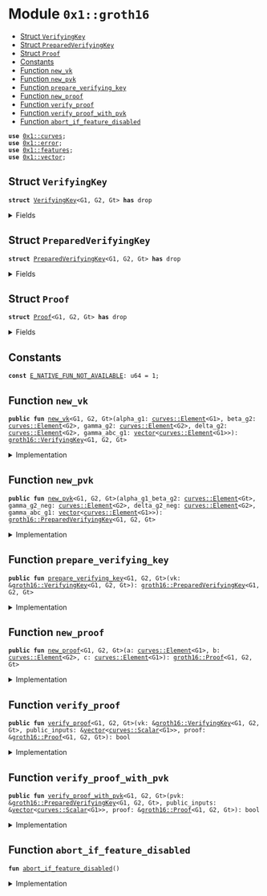 
<a name="0x1_groth16"></a>

# Module `0x1::groth16`



-  [Struct `VerifyingKey`](#0x1_groth16_VerifyingKey)
-  [Struct `PreparedVerifyingKey`](#0x1_groth16_PreparedVerifyingKey)
-  [Struct `Proof`](#0x1_groth16_Proof)
-  [Constants](#@Constants_0)
-  [Function `new_vk`](#0x1_groth16_new_vk)
-  [Function `new_pvk`](#0x1_groth16_new_pvk)
-  [Function `prepare_verifying_key`](#0x1_groth16_prepare_verifying_key)
-  [Function `new_proof`](#0x1_groth16_new_proof)
-  [Function `verify_proof`](#0x1_groth16_verify_proof)
-  [Function `verify_proof_with_pvk`](#0x1_groth16_verify_proof_with_pvk)
-  [Function `abort_if_feature_disabled`](#0x1_groth16_abort_if_feature_disabled)


<pre><code><b>use</b> <a href="curves.md#0x1_curves">0x1::curves</a>;
<b>use</b> <a href="../../move-stdlib/doc/error.md#0x1_error">0x1::error</a>;
<b>use</b> <a href="../../move-stdlib/doc/features.md#0x1_features">0x1::features</a>;
<b>use</b> <a href="../../move-stdlib/doc/vector.md#0x1_vector">0x1::vector</a>;
</code></pre>



<a name="0x1_groth16_VerifyingKey"></a>

## Struct `VerifyingKey`



<pre><code><b>struct</b> <a href="groth16.md#0x1_groth16_VerifyingKey">VerifyingKey</a>&lt;G1, G2, Gt&gt; <b>has</b> drop
</code></pre>



<details>
<summary>Fields</summary>


<dl>
<dt>
<code>alpha_g1: <a href="curves.md#0x1_curves_Element">curves::Element</a>&lt;G1&gt;</code>
</dt>
<dd>

</dd>
<dt>
<code>beta_g2: <a href="curves.md#0x1_curves_Element">curves::Element</a>&lt;G2&gt;</code>
</dt>
<dd>

</dd>
<dt>
<code>gamma_g2: <a href="curves.md#0x1_curves_Element">curves::Element</a>&lt;G2&gt;</code>
</dt>
<dd>

</dd>
<dt>
<code>delta_g2: <a href="curves.md#0x1_curves_Element">curves::Element</a>&lt;G2&gt;</code>
</dt>
<dd>

</dd>
<dt>
<code>gamma_abc_g1: <a href="../../move-stdlib/doc/vector.md#0x1_vector">vector</a>&lt;<a href="curves.md#0x1_curves_Element">curves::Element</a>&lt;G1&gt;&gt;</code>
</dt>
<dd>

</dd>
</dl>


</details>

<a name="0x1_groth16_PreparedVerifyingKey"></a>

## Struct `PreparedVerifyingKey`



<pre><code><b>struct</b> <a href="groth16.md#0x1_groth16_PreparedVerifyingKey">PreparedVerifyingKey</a>&lt;G1, G2, Gt&gt; <b>has</b> drop
</code></pre>



<details>
<summary>Fields</summary>


<dl>
<dt>
<code>alpha_g1_beta_g2: <a href="curves.md#0x1_curves_Element">curves::Element</a>&lt;Gt&gt;</code>
</dt>
<dd>

</dd>
<dt>
<code>gamma_g2_neg: <a href="curves.md#0x1_curves_Element">curves::Element</a>&lt;G2&gt;</code>
</dt>
<dd>

</dd>
<dt>
<code>delta_g2_neg: <a href="curves.md#0x1_curves_Element">curves::Element</a>&lt;G2&gt;</code>
</dt>
<dd>

</dd>
<dt>
<code>gamma_abc_g1: <a href="../../move-stdlib/doc/vector.md#0x1_vector">vector</a>&lt;<a href="curves.md#0x1_curves_Element">curves::Element</a>&lt;G1&gt;&gt;</code>
</dt>
<dd>

</dd>
</dl>


</details>

<a name="0x1_groth16_Proof"></a>

## Struct `Proof`



<pre><code><b>struct</b> <a href="groth16.md#0x1_groth16_Proof">Proof</a>&lt;G1, G2, Gt&gt; <b>has</b> drop
</code></pre>



<details>
<summary>Fields</summary>


<dl>
<dt>
<code>a: <a href="curves.md#0x1_curves_Element">curves::Element</a>&lt;G1&gt;</code>
</dt>
<dd>

</dd>
<dt>
<code>b: <a href="curves.md#0x1_curves_Element">curves::Element</a>&lt;G2&gt;</code>
</dt>
<dd>

</dd>
<dt>
<code>c: <a href="curves.md#0x1_curves_Element">curves::Element</a>&lt;G1&gt;</code>
</dt>
<dd>

</dd>
</dl>


</details>

<a name="@Constants_0"></a>

## Constants


<a name="0x1_groth16_E_NATIVE_FUN_NOT_AVAILABLE"></a>



<pre><code><b>const</b> <a href="groth16.md#0x1_groth16_E_NATIVE_FUN_NOT_AVAILABLE">E_NATIVE_FUN_NOT_AVAILABLE</a>: u64 = 1;
</code></pre>



<a name="0x1_groth16_new_vk"></a>

## Function `new_vk`



<pre><code><b>public</b> <b>fun</b> <a href="groth16.md#0x1_groth16_new_vk">new_vk</a>&lt;G1, G2, Gt&gt;(alpha_g1: <a href="curves.md#0x1_curves_Element">curves::Element</a>&lt;G1&gt;, beta_g2: <a href="curves.md#0x1_curves_Element">curves::Element</a>&lt;G2&gt;, gamma_g2: <a href="curves.md#0x1_curves_Element">curves::Element</a>&lt;G2&gt;, delta_g2: <a href="curves.md#0x1_curves_Element">curves::Element</a>&lt;G2&gt;, gamma_abc_g1: <a href="../../move-stdlib/doc/vector.md#0x1_vector">vector</a>&lt;<a href="curves.md#0x1_curves_Element">curves::Element</a>&lt;G1&gt;&gt;): <a href="groth16.md#0x1_groth16_VerifyingKey">groth16::VerifyingKey</a>&lt;G1, G2, Gt&gt;
</code></pre>



<details>
<summary>Implementation</summary>


<pre><code><b>public</b> <b>fun</b> <a href="groth16.md#0x1_groth16_new_vk">new_vk</a>&lt;G1,G2,Gt&gt;(alpha_g1: <a href="curves.md#0x1_curves_Element">curves::Element</a>&lt;G1&gt;, beta_g2: <a href="curves.md#0x1_curves_Element">curves::Element</a>&lt;G2&gt;, gamma_g2: <a href="curves.md#0x1_curves_Element">curves::Element</a>&lt;G2&gt;, delta_g2: <a href="curves.md#0x1_curves_Element">curves::Element</a>&lt;G2&gt;, gamma_abc_g1: <a href="../../move-stdlib/doc/vector.md#0x1_vector">vector</a>&lt;<a href="curves.md#0x1_curves_Element">curves::Element</a>&lt;G1&gt;&gt;): <a href="groth16.md#0x1_groth16_VerifyingKey">VerifyingKey</a>&lt;G1,G2,Gt&gt; {
    <a href="groth16.md#0x1_groth16_abort_if_feature_disabled">abort_if_feature_disabled</a>();
    <a href="groth16.md#0x1_groth16_VerifyingKey">VerifyingKey</a> {
        alpha_g1,
        beta_g2,
        gamma_g2,
        delta_g2,
        gamma_abc_g1,
    }
}
</code></pre>



</details>

<a name="0x1_groth16_new_pvk"></a>

## Function `new_pvk`



<pre><code><b>public</b> <b>fun</b> <a href="groth16.md#0x1_groth16_new_pvk">new_pvk</a>&lt;G1, G2, Gt&gt;(alpha_g1_beta_g2: <a href="curves.md#0x1_curves_Element">curves::Element</a>&lt;Gt&gt;, gamma_g2_neg: <a href="curves.md#0x1_curves_Element">curves::Element</a>&lt;G2&gt;, delta_g2_neg: <a href="curves.md#0x1_curves_Element">curves::Element</a>&lt;G2&gt;, gamma_abc_g1: <a href="../../move-stdlib/doc/vector.md#0x1_vector">vector</a>&lt;<a href="curves.md#0x1_curves_Element">curves::Element</a>&lt;G1&gt;&gt;): <a href="groth16.md#0x1_groth16_PreparedVerifyingKey">groth16::PreparedVerifyingKey</a>&lt;G1, G2, Gt&gt;
</code></pre>



<details>
<summary>Implementation</summary>


<pre><code><b>public</b> <b>fun</b> <a href="groth16.md#0x1_groth16_new_pvk">new_pvk</a>&lt;G1,G2,Gt&gt;(alpha_g1_beta_g2: <a href="curves.md#0x1_curves_Element">curves::Element</a>&lt;Gt&gt;, gamma_g2_neg: <a href="curves.md#0x1_curves_Element">curves::Element</a>&lt;G2&gt;, delta_g2_neg: <a href="curves.md#0x1_curves_Element">curves::Element</a>&lt;G2&gt;, gamma_abc_g1: <a href="../../move-stdlib/doc/vector.md#0x1_vector">vector</a>&lt;<a href="curves.md#0x1_curves_Element">curves::Element</a>&lt;G1&gt;&gt;): <a href="groth16.md#0x1_groth16_PreparedVerifyingKey">PreparedVerifyingKey</a>&lt;G1,G2,Gt&gt; {
    <a href="groth16.md#0x1_groth16_abort_if_feature_disabled">abort_if_feature_disabled</a>();
    <a href="groth16.md#0x1_groth16_PreparedVerifyingKey">PreparedVerifyingKey</a> {
        alpha_g1_beta_g2,
        gamma_g2_neg,
        delta_g2_neg,
        gamma_abc_g1,
    }
}
</code></pre>



</details>

<a name="0x1_groth16_prepare_verifying_key"></a>

## Function `prepare_verifying_key`



<pre><code><b>public</b> <b>fun</b> <a href="groth16.md#0x1_groth16_prepare_verifying_key">prepare_verifying_key</a>&lt;G1, G2, Gt&gt;(vk: &<a href="groth16.md#0x1_groth16_VerifyingKey">groth16::VerifyingKey</a>&lt;G1, G2, Gt&gt;): <a href="groth16.md#0x1_groth16_PreparedVerifyingKey">groth16::PreparedVerifyingKey</a>&lt;G1, G2, Gt&gt;
</code></pre>



<details>
<summary>Implementation</summary>


<pre><code><b>public</b> <b>fun</b> <a href="groth16.md#0x1_groth16_prepare_verifying_key">prepare_verifying_key</a>&lt;G1,G2,Gt&gt;(vk: &<a href="groth16.md#0x1_groth16_VerifyingKey">VerifyingKey</a>&lt;G1,G2,Gt&gt;): <a href="groth16.md#0x1_groth16_PreparedVerifyingKey">PreparedVerifyingKey</a>&lt;G1,G2,Gt&gt; {
    <a href="groth16.md#0x1_groth16_abort_if_feature_disabled">abort_if_feature_disabled</a>();
    <a href="groth16.md#0x1_groth16_PreparedVerifyingKey">PreparedVerifyingKey</a> {
        alpha_g1_beta_g2: <a href="curves.md#0x1_curves_pairing">curves::pairing</a>&lt;G1,G2,Gt&gt;(&vk.alpha_g1, &vk.beta_g2),
        gamma_g2_neg: <a href="curves.md#0x1_curves_element_neg">curves::element_neg</a>(&vk.gamma_g2),
        delta_g2_neg: <a href="curves.md#0x1_curves_element_neg">curves::element_neg</a>(&vk.delta_g2),
        gamma_abc_g1: vk.gamma_abc_g1,
    }
}
</code></pre>



</details>

<a name="0x1_groth16_new_proof"></a>

## Function `new_proof`



<pre><code><b>public</b> <b>fun</b> <a href="groth16.md#0x1_groth16_new_proof">new_proof</a>&lt;G1, G2, Gt&gt;(a: <a href="curves.md#0x1_curves_Element">curves::Element</a>&lt;G1&gt;, b: <a href="curves.md#0x1_curves_Element">curves::Element</a>&lt;G2&gt;, c: <a href="curves.md#0x1_curves_Element">curves::Element</a>&lt;G1&gt;): <a href="groth16.md#0x1_groth16_Proof">groth16::Proof</a>&lt;G1, G2, Gt&gt;
</code></pre>



<details>
<summary>Implementation</summary>


<pre><code><b>public</b> <b>fun</b> <a href="groth16.md#0x1_groth16_new_proof">new_proof</a>&lt;G1,G2,Gt&gt;(a: <a href="curves.md#0x1_curves_Element">curves::Element</a>&lt;G1&gt;, b: <a href="curves.md#0x1_curves_Element">curves::Element</a>&lt;G2&gt;, c: <a href="curves.md#0x1_curves_Element">curves::Element</a>&lt;G1&gt;): <a href="groth16.md#0x1_groth16_Proof">Proof</a>&lt;G1,G2,Gt&gt; {
    <a href="groth16.md#0x1_groth16_abort_if_feature_disabled">abort_if_feature_disabled</a>();
    <a href="groth16.md#0x1_groth16_Proof">Proof</a> { a, b, c }
}
</code></pre>



</details>

<a name="0x1_groth16_verify_proof"></a>

## Function `verify_proof`



<pre><code><b>public</b> <b>fun</b> <a href="groth16.md#0x1_groth16_verify_proof">verify_proof</a>&lt;G1, G2, Gt&gt;(vk: &<a href="groth16.md#0x1_groth16_VerifyingKey">groth16::VerifyingKey</a>&lt;G1, G2, Gt&gt;, public_inputs: &<a href="../../move-stdlib/doc/vector.md#0x1_vector">vector</a>&lt;<a href="curves.md#0x1_curves_Scalar">curves::Scalar</a>&lt;G1&gt;&gt;, proof: &<a href="groth16.md#0x1_groth16_Proof">groth16::Proof</a>&lt;G1, G2, Gt&gt;): bool
</code></pre>



<details>
<summary>Implementation</summary>


<pre><code><b>public</b> <b>fun</b> <a href="groth16.md#0x1_groth16_verify_proof">verify_proof</a>&lt;G1,G2,Gt&gt;(vk: &<a href="groth16.md#0x1_groth16_VerifyingKey">VerifyingKey</a>&lt;G1,G2,Gt&gt;, public_inputs: &<a href="../../move-stdlib/doc/vector.md#0x1_vector">vector</a>&lt;<a href="curves.md#0x1_curves_Scalar">curves::Scalar</a>&lt;G1&gt;&gt;, proof: &<a href="groth16.md#0x1_groth16_Proof">Proof</a>&lt;G1,G2,Gt&gt;): bool {
    <a href="groth16.md#0x1_groth16_abort_if_feature_disabled">abort_if_feature_disabled</a>();
    <b>let</b> left = <a href="curves.md#0x1_curves_pairing">curves::pairing</a>&lt;G1,G2,Gt&gt;(&proof.a, &proof.b);
    <b>let</b> right_1 = <a href="curves.md#0x1_curves_pairing">curves::pairing</a>&lt;G1,G2,Gt&gt;(&vk.alpha_g1, &vk.beta_g2);

    <b>let</b> n = std::vector::length(public_inputs);
    <b>let</b> i = 0;
    <b>let</b> acc = *std::vector::borrow(&vk.gamma_abc_g1, 0);
    <b>while</b> (i &lt; n) {
        <b>let</b> cur_scalar = std::vector::borrow(public_inputs, i);
        <b>let</b> cur_point = std::vector::borrow(&vk.gamma_abc_g1, i+1);
        acc = <a href="curves.md#0x1_curves_element_add">curves::element_add</a>(&acc, &<a href="curves.md#0x1_curves_element_mul">curves::element_mul</a>(cur_scalar, cur_point));
        i = i + 1;
    };

    <b>let</b> right_2 = <a href="curves.md#0x1_curves_pairing">curves::pairing</a>(&acc, &vk.gamma_g2);
    <b>let</b> right_3 = <a href="curves.md#0x1_curves_pairing">curves::pairing</a>(&proof.c, &vk.delta_g2);
    <b>let</b> right = <a href="curves.md#0x1_curves_element_add">curves::element_add</a>(&<a href="curves.md#0x1_curves_element_add">curves::element_add</a>(&right_1, &right_2), &right_3);
    <a href="curves.md#0x1_curves_element_eq">curves::element_eq</a>(&left, &right)
}
</code></pre>



</details>

<a name="0x1_groth16_verify_proof_with_pvk"></a>

## Function `verify_proof_with_pvk`



<pre><code><b>public</b> <b>fun</b> <a href="groth16.md#0x1_groth16_verify_proof_with_pvk">verify_proof_with_pvk</a>&lt;G1, G2, Gt&gt;(pvk: &<a href="groth16.md#0x1_groth16_PreparedVerifyingKey">groth16::PreparedVerifyingKey</a>&lt;G1, G2, Gt&gt;, public_inputs: &<a href="../../move-stdlib/doc/vector.md#0x1_vector">vector</a>&lt;<a href="curves.md#0x1_curves_Scalar">curves::Scalar</a>&lt;G1&gt;&gt;, proof: &<a href="groth16.md#0x1_groth16_Proof">groth16::Proof</a>&lt;G1, G2, Gt&gt;): bool
</code></pre>



<details>
<summary>Implementation</summary>


<pre><code><b>public</b> <b>fun</b> <a href="groth16.md#0x1_groth16_verify_proof_with_pvk">verify_proof_with_pvk</a>&lt;G1,G2,Gt&gt;(pvk: &<a href="groth16.md#0x1_groth16_PreparedVerifyingKey">PreparedVerifyingKey</a>&lt;G1,G2,Gt&gt;, public_inputs: &<a href="../../move-stdlib/doc/vector.md#0x1_vector">vector</a>&lt;<a href="curves.md#0x1_curves_Scalar">curves::Scalar</a>&lt;G1&gt;&gt;, proof: &<a href="groth16.md#0x1_groth16_Proof">Proof</a>&lt;G1,G2,Gt&gt;): bool {
    <a href="groth16.md#0x1_groth16_abort_if_feature_disabled">abort_if_feature_disabled</a>();
    <b>let</b> scalars: <a href="../../move-stdlib/doc/vector.md#0x1_vector">vector</a>&lt;<a href="curves.md#0x1_curves_Scalar">curves::Scalar</a>&lt;G1&gt;&gt; = <a href="../../move-stdlib/doc/vector.md#0x1_vector">vector</a>[<a href="curves.md#0x1_curves_scalar_from_u64">curves::scalar_from_u64</a>&lt;G1&gt;(1)];
    std::vector::append(&<b>mut</b> scalars, *public_inputs);
    <b>let</b> g1_elements: <a href="../../move-stdlib/doc/vector.md#0x1_vector">vector</a>&lt;<a href="curves.md#0x1_curves_Element">curves::Element</a>&lt;G1&gt;&gt; = <a href="../../move-stdlib/doc/vector.md#0x1_vector">vector</a>[proof.a, <a href="curves.md#0x1_curves_simul_point_mul">curves::simul_point_mul</a>(&scalars, &pvk.gamma_abc_g1), proof.c];
    <b>let</b> g2_elements: <a href="../../move-stdlib/doc/vector.md#0x1_vector">vector</a>&lt;<a href="curves.md#0x1_curves_Element">curves::Element</a>&lt;G2&gt;&gt; = <a href="../../move-stdlib/doc/vector.md#0x1_vector">vector</a>[proof.b, pvk.gamma_g2_neg, pvk.delta_g2_neg];

    <a href="curves.md#0x1_curves_element_eq">curves::element_eq</a>(&pvk.alpha_g1_beta_g2, &<a href="curves.md#0x1_curves_multi_pairing">curves::multi_pairing</a>&lt;G1,G2,Gt&gt;(&g1_elements, &g2_elements))
}
</code></pre>



</details>

<a name="0x1_groth16_abort_if_feature_disabled"></a>

## Function `abort_if_feature_disabled`



<pre><code><b>fun</b> <a href="groth16.md#0x1_groth16_abort_if_feature_disabled">abort_if_feature_disabled</a>()
</code></pre>



<details>
<summary>Implementation</summary>


<pre><code><b>fun</b> <a href="groth16.md#0x1_groth16_abort_if_feature_disabled">abort_if_feature_disabled</a>() {
    <b>if</b> (!std::features::groth16_enabled()) {
        <b>abort</b>(std::error::invalid_state(<a href="groth16.md#0x1_groth16_E_NATIVE_FUN_NOT_AVAILABLE">E_NATIVE_FUN_NOT_AVAILABLE</a>))
    };
}
</code></pre>



</details>


[move-book]: https://move-language.github.io/move/introduction.html
